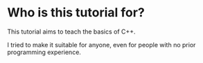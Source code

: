 # Who is this tutorial for?

This tutorial aims to teach the basics of C++.

I tried to make it suitable for anyone, even for people with no prior programming experience.

